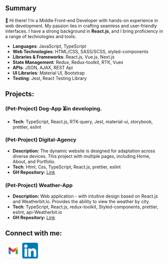 ## Summary

🚀 Hi there! I’m a Middle Front-end Developer with hands-on experience in web development. My passion lies in crafting seamless and user-friendly interfaces. I have a strong background in **React.js**, and I bring proficiency in a range of technologies and tools:

* **Languages**: JavaScript, TypeScript
* **Web Technologies**: HTML/CSS, SASS/SCSS, styled-components
* **Libraries & Frameworks**: React.js, Vue.js, Next.js
* **State Management**: Redux, Redux-toolkit, RTK, Vuex
* **APIs**: JSON, AJAX, REST Api
* **UI Libraries**: Material UI, Bootstrap
* **Testing**: Jest, React Testing Library

## Projects:


### (Pet-Project) Dog-App ⏳in developing.

- **Tech**: TypeScript, React.js, RTK-query, Jest, material-ui, storybook, prettier, eslint

### (Pet-Project) Digital-Agency

- **Description:** The dynamic website is designed for adaptation across diverse devices. This project with multiple pages, including Home, About, and Portfolio.
- **Tech**:  Html, Css, TypeScript, React.js, prettier, eslint
- **GH Repository:** [Link](https://github.com/UlyanaKucherenko/Digital-Agency)

### (Pet-Project) Weather-App

- **Description:** Web application - with intuitive design based on React.js and Weatherbit.io. Provides the ability to view the weather by city.
- **Tech**: TypeScript, React.js, redux-toolkit, Styled-components, prettier, eslint, api-Weatherbit.io
- **GH Repository:** [Link](https://github.com/UlyanaKucherenko/weather-app)


## Connect with me:

[![Email](/icons/gmail.png)](mailto:kucherenko.ul.ana@gmail.com)    [![LinkedIn](icons/linkedIn.png)](https://www.linkedin.com/in/uliana-kucherenko)
